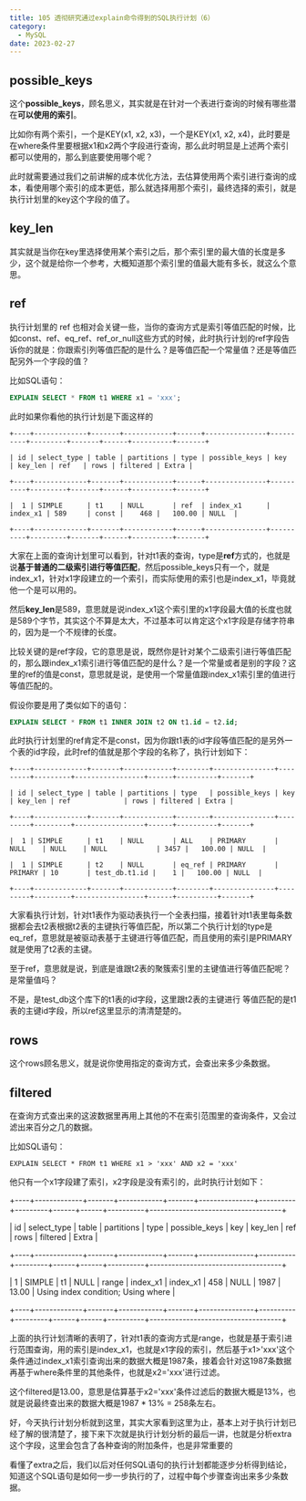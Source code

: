 ```yaml
---
title: 105 透彻研究通过explain命令得到的SQL执行计划（6）
category:
  - MySQL
date: 2023-02-27
---
```


<!-- more -->


## possible_keys

这个**possible_keys**，顾名思义，其实就是在针对一个表进行查询的时候有哪些潜在**可以使用的索引**。

比如你有两个索引，一个是KEY(x1, x2, x3)，一个是KEY(x1, x2, x4)，此时要是在where条件里要根据x1和x2两个字段进行查询，那么此时明显是上述两个索引都可以使用的，那么到底要使用哪个呢？

此时就需要通过我们之前讲解的成本优化方法，去估算使用两个索引进行查询的成本，看使用哪个索引的成本更低，那么就选择用那个索引，最终选择的索引，就是执行计划里的key这个字段的值了。

## key_len

其实就是当你在key里选择使用某个索引之后，那个索引里的最大值的长度是多少，这个就是给你一个参考，大概知道那个索引里的值最大能有多长，就这么个意思。

## ref 

执行计划里的 ref 也相对会关键一些，当你的查询方式是索引等值匹配的时候，比如const、ref、eq_ref、ref_or_null这些方式的时候，此时执行计划的ref字段告诉你的就是：你跟索引列等值匹配的是什么？是等值匹配一个常量值？还是等值匹配另外一个字段的值？

比如SQL语句：

```sql
EXPLAIN SELECT * FROM t1 WHERE x1 = 'xxx';
```

此时如果你看他的执行计划是下面这样的

```
+----+-------------+-------+------------+------+---------------+----------+---------+-------+------+----------+-------+

| id | select_type | table | partitions | type | possible_keys | key      | key_len | ref   | rows | filtered | Extra |

+----+-------------+-------+------------+------+---------------+----------+---------+-------+------+----------+-------+

|  1 | SIMPLE      | t1    | NULL       | ref  | index_x1      | index_x1 | 589     | const |    468 |   100.00 | NULL  |

+----+-------------+-------+------------+------+---------------+----------+---------+-------+------+----------+-------+
```

大家在上面的查询计划里可以看到，针对t1表的查询，type是**ref**方式的，也就是说**基于普通的二级索引进行等值匹配**，然后possible_keys只有一个，就是index_x1，针对x1字段建立的一个索引，而实际使用的索引也是index_x1，毕竟就他一个是可以用的。

然后**key_len**是589，意思就是说index_x1这个索引里的x1字段最大值的长度也就是589个字节，其实这个不算是太大，不过基本可以肯定这个x1字段是存储字符串的，因为是一个不规律的长度。

比较关键的是ref字段，它的意思是说，既然你是针对某个二级索引进行等值匹配的，那么跟index_x1索引进行等值匹配的是什么？是一个常量或者是别的字段？这里的ref的值是const，意思就是说，是使用一个常量值跟index_x1索引里的值进行等值匹配的。

假设你要是用了类似如下的语句：

```sql
EXPLAIN SELECT * FROM t1 INNER JOIN t2 ON t1.id = t2.id;
```

此时执行计划里的ref肯定不是const，因为你跟t1表的id字段等值匹配的是另外一个表的id字段，此时ref的值就是那个字段的名称了，执行计划如下：

```
+----+-------------+-------+------------+--------+---------------+---------+---------+-----------------+------+----------+-------+

| id | select_type | table | partitions | type   | possible_keys | key     | key_len | ref             | rows | filtered | Extra |

+----+-------------+-------+------------+--------+---------------+---------+---------+-----------------+------+----------+-------+

|  1 | SIMPLE      | t1    | NULL       | ALL    | PRIMARY       | NULL    | NULL    | NULL            | 3457 |   100.00 | NULL  |

|  1 | SIMPLE      | t2    | NULL       | eq_ref | PRIMARY       | PRIMARY | 10       | test_db.t1.id |    1 |   100.00 | NULL  |

+----+-------------+-------+------------+--------+---------------+---------+---------+-----------------+------+----------+-------+
```

大家看执行计划，针对t1表作为驱动表执行一个全表扫描，接着针对t1表里每条数据都会去t2表根据t2表的主键执行等值匹配，所以第二个执行计划的type是eq_ref，意思就是被驱动表基于主键进行等值匹配，而且使用的索引是PRIMARY就是使用了t2表的主键。

至于ref，意思就是说，到底是谁跟t2表的聚簇索引里的主键值进行等值匹配呢？是常量值吗？

不是，是test_db这个库下的t1表的id字段，这里跟t2表的主键进行 等值匹配的是t1表的主键id字段，所以ref这里显示的清清楚楚的。

## rows

这个rows顾名思义，就是说你使用指定的查询方式，会查出来多少条数据。

## filtered

在查询方式查出来的这波数据里再用上其他的不在索引范围里的查询条件，又会过滤出来百分之几的数据。

比如SQL语句：

`EXPLAIN SELECT * FROM t1 WHERE x1 > 'xxx' AND x2 = 'xxx'`

他只有一个x1字段建了索引，x2字段是没有索引的，此时执行计划如下：

+----+-------------+-------+------------+-------+---------------+----------+---------+------+------+----------+------------------------------------+

| id | select_type | table | partitions | type  | possible_keys | key    | key_len | ref  | rows | filtered | Extra |

+----+-------------+-------+------------+-------+---------------+----------+---------+------+------+----------+------------------------------------+

|  1 | SIMPLE    | t1   | NULL    | range | index_x1    | index_x1 | 458   | NULL |  1987 |   13.00 | Using index condition; Using where |

+----+-------------+-------+------------+-------+---------------+----------+---------+------+------+----------+------------------------------------+

上面的执行计划清晰的表明了，针对t1表的查询方式是range，也就是基于索引进行范围查询，用的索引是index_x1，也就是x1字段的索引，然后基于x1>'xxx'这个条件通过index_x1索引查询出来的数据大概是1987条，接着会针对这1987条数据再基于where条件里的其他条件，也就是x2='xxx'进行过滤。

这个filtered是13.00，意思是估算基于x2='xxx'条件过滤后的数据大概是13%，也就是说最终查出来的数据大概是1987 * 13% = 258条左右。

好，今天执行计划分析就到这里，其实大家看到这里为止，基本上对于执行计划已经了解的很清楚了，接下来下次就是执行计划分析的最后一讲，也就是分析extra这个字段，这里会包含了各种查询的附加条件，也是非常重要的

看懂了extra之后，我们以后对任何SQL语句的执行计划都能逐步分析得到结论，知道这个SQL语句是如何一步一步执行的了，过程中每个步骤查询出来多少条数据。
